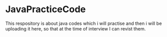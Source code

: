 # JavaPracticeCode
This respository is about java codes which i will practise and then i will be uploading it here, so that at the time of interview I can revist them.
